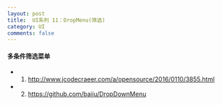 ```yaml
---
layout: post
title:  UI系列 11：DropMenu(筛选)
category: UI
comments: false
---
```


#### 多条件筛选菜单
 
 * 1. <http://www.jcodecraeer.com/a/opensource/2016/0110/3855.html>
 * 2. <https://github.com/baiiu/DropDownMenu>
 
 
 
 
 
 
 
 
 
 
 
 
 
 
 
 
 
 
